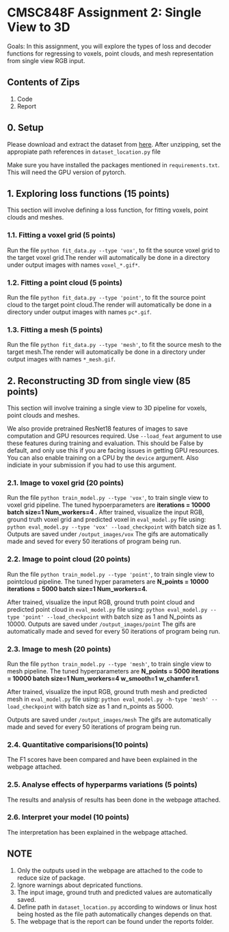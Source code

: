 # CMSC848F Assignment 2: Single View to 3D

Goals: In this assignment, you will explore the types of loss and decoder functions for regressing to voxels, point clouds, and mesh representation from single view RGB input.

## Contents of Zips
1. Code
2. Report

## 0. Setup

Please download and extract the dataset from [here](https://drive.google.com/file/d/1VoSmRA9KIwaH56iluUuBEBwCbbq3x7Xt/view?usp=sharing).
After unzipping, set the appropiate path references in `dataset_location.py` file

Make sure you have installed the packages mentioned in `requirements.txt`.
This  will need the GPU version of pytorch.

## 1. Exploring loss functions (15 points)
This section will involve defining a loss function, for fitting voxels, point clouds and meshes.

### 1.1. Fitting a voxel grid (5 points)

Run the file `python fit_data.py --type 'vox'`, to fit the source voxel grid to the target voxel grid.The render will automatically be done in a directory under output images with names `voxel_*.gif*`.


### 1.2. Fitting a point cloud (5 points)
Run the file `python fit_data.py --type 'point'`, to fit the source point cloud to the target point cloud.The render will automatically be done in a directory under output images with names `pc*.gif`.



### 1.3. Fitting a mesh (5 points)

Run the file `python fit_data.py --type 'mesh'`, to fit the source mesh to the target mesh.The render will automatically be done in a directory under output images with names `*_mesh.gif`.


## 2. Reconstructing 3D from single view (85 points)
This section will involve training a single view to 3D pipeline for voxels, point clouds and meshes.

We also provide pretrained ResNet18 features of images to save computation and GPU resources required. Use `--load_feat` argument to use these features during training and evaluation. This should be False by default, and only use this if you are facing issues in getting GPU resources. You can also enable training on a CPU by the `device` argument. Also indiciate in your submission if you had to use this argument.

### 2.1. Image to voxel grid (20 points)


Run the file `python train_model.py --type 'vox'`, to train single view to voxel grid pipeline.
The tuned hypoerparameters are  **iterations = 10000 batch size=1 Num_workers=4 .**
After trained, visualize the input RGB, ground truth voxel grid and predicted voxel in `eval_model.py` file using:
`python eval_model.py --type 'vox' --load_checkpoint` with batch size as 1.
Outputs are saved under `/output_images/vox`
The gifs are automatically made and seved for every 50 iterations of program being run.

### 2.2. Image to point cloud (20 points)
Run the file `python train_model.py --type 'point'`, to train single view to pointcloud pipeline.
The tuned hyper parameters are **N_points = 10000 iterations = 5000 batch size=1 Num_workers=4.**

After trained, visualize the input RGB, ground truth point cloud and predicted  point cloud in `eval_model.py` file using:
`python eval_model.py --type 'point' --load_checkpoint` with batch size as 1 and  N_points as 10000.
Outputs are saved under `/output_images/point`
The gifs are automatically made and seved for every 50 iterations of program being run.

### 2.3. Image to mesh (20 points)

<!-- In this subsection, we will define a neural network to decode mesh.

Similar as above, define the decoder network [here](https://github.com/848f-3DVision/assignment2/blob/main/model.py#L177) in `model.py` file, then reference your decoder [here](https://github.com/848f-3DVision/assignment2/blob/main/model.py#L220) in `model.py` file -->

Run the file `python train_model.py --type 'mesh'`, to train single view to mesh pipeline.
The tuned hyperparameters are **N_points = 5000 iterations = 10000 batch size=1 Num_workers=4 w_smooth=1 w_chamfer=1**.

After trained, visualize the input RGB, ground truth mesh and predicted mesh in `eval_model.py` file using:
`python eval_model.py -h-type 'mesh' --load_checkpoint` with batch size as 1 and n_points as 5000.

Outputs are saved under `/output_images/mesh`
The gifs are automatically made and seved for every 50 iterations of program being run.

### 2.4. Quantitative comparisions(10 points)
The F1 scores have been compared and have been explained in the webpage attached.

### 2.5. Analyse effects of hyperparms variations (5 points)
The results and analysis of results has been done in the webpage attached.

### 2.6. Interpret your model (10 points)
The interpretation has been explained in the webpage attached.

## NOTE

1. Only the outputs used in the webpage are attached to the code to reduce size of package.
2. Ignore warnings about depricated functions.
3. The input image, ground truth and predicted values are automatically saved.
4. Define path in  `dataset_location.py` according to windows or linux host being hosted as the file path automatically changes depends on that.
5. The webpage that is the report can be found under the reports folder.